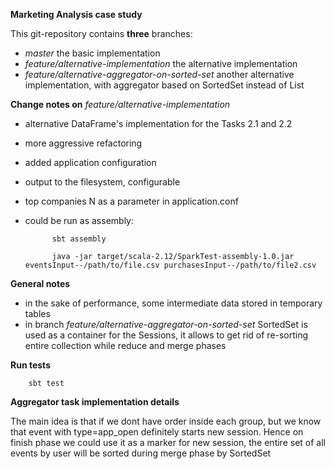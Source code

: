 **Marketing Analysis case study**

This git-repository contains **three** branches:
- _master_      the basic implementation
- _feature/alternative-implementation_ the alternative implementation
- _feature/alternative-aggregator-on-sorted-set_    another alternative implementation, with aggregator based on 
SortedSet instead of List

**Change notes on**     _feature/alternative-implementation_ 
- alternative DataFrame's implementation for the Tasks 2.1 and 2.2
- more aggressive refactoring
- added application configuration
- output to the filesystem, configurable
- top companies N as a parameter in application.conf
- could be run as assembly:

            sbt assembly
            
            java -jar target/scala-2.12/SparkTest-assembly-1.0.jar eventsInput--/path/to/file.csv purchasesInput--/path/to/file2.csv 
        

**General notes**
- in the sake of performance, some intermediate data stored in temporary tables
- in branch _feature/alternative-aggregator-on-sorted-set_ SortedSet is used as a container for the Sessions,
it allows to get rid of re-sorting entire collection while reduce and merge phases 

**Run tests**

        sbt test
        
**Aggregator task implementation details**

The main idea is that if we dont have order inside each group, but we know that event 
with type=app_open definitely starts new session. Hence on finish phase we could use it as 
a marker for new session, the entire set of all events by user will be sorted during merge phase
by SortedSet

